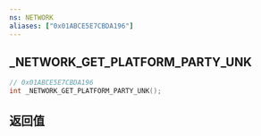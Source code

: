 ```yaml
---
ns: NETWORK
aliases: ["0x01ABCE5E7CBDA196"]
---
```

## _NETWORK_GET_PLATFORM_PARTY_UNK

```c
// 0x01ABCE5E7CBDA196
int _NETWORK_GET_PLATFORM_PARTY_UNK();
```


## 返回值
